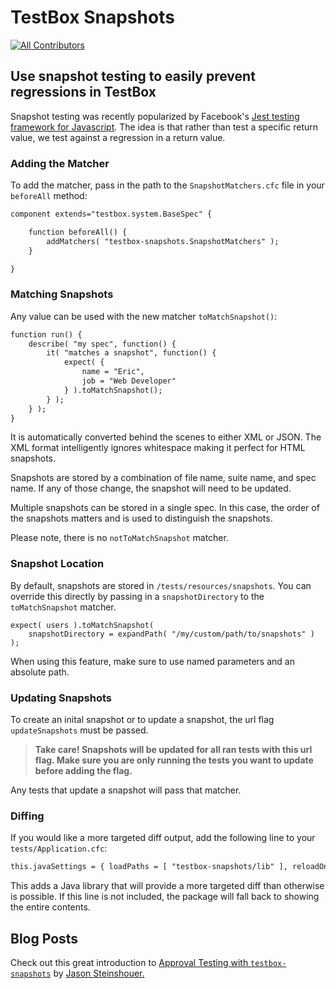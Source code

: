 # TestBox Snapshots

[![All Contributors](https://img.shields.io/badge/all_contributors-2-orange.svg?style=flat-square)](#contributors)

## Use snapshot testing to easily prevent regressions in TestBox

Snapshot testing was recently popularized by Facebook's [Jest testing framework for Javascript](https://facebook.github.io/jest/).  The idea is that rather than test a specific return value, we test against a regression in a return value.

### Adding the Matcher

To add the matcher, pass in the path to the `SnapshotMatchers.cfc` file in your `beforeAll` method:

```cfc
component extends="testbox.system.BaseSpec" {

    function beforeAll() {
        addMatchers( "testbox-snapshots.SnapshotMatchers" );
    }

}
```

### Matching Snapshots

Any value can be used with the new matcher `toMatchSnapshot()`:

```cfc
function run() {
    describe( "my spec", function() {
        it( "matches a snapshot", function() {
            expect( {
                name = "Eric",
                job = "Web Developer"
            } ).toMatchSnapshot();
        } );
    } );
}
```

It is automatically converted behind the scenes to either XML or JSON.  The XML format intelligently ignores whitespace making it perfect for HTML snapshots.

Snapshots are stored by a combination of file name, suite name, and spec name.  If any of those change, the snapshot will need to be updated.

Multiple snapshots can be stored in a single spec.  In this case, the order of the snapshots matters and is used to distinguish the snapshots.

Please note, there is no `notToMatchSnapshot` matcher.

### Snapshot Location

By default, snapshots are stored in `/tests/resources/snapshots`.  You can override this directly by passing in a `snapshotDirectory` to the `toMatchSnapshot` matcher.

```
expect( users ).toMatchSnapshot(
    snapshotDirectory = expandPath( "/my/custom/path/to/snapshots" )
);
```

When using this feature, make sure to use named parameters and an absolute path.

### Updating Snapshots

To create an inital snapshot or to update a snapshot, the url flag `updateSnapshots` must be passed.

> **Take care! Snapshots will be updated for all ran tests with this url flag.  Make sure you are only running the tests you want to update before adding the flag.**

Any tests that update a snapshot will pass that matcher.

### Diffing

If you would like a more targeted diff output, add the following line to your `tests/Application.cfc`:

```cfc
this.javaSettings = { loadPaths = [ "testbox-snapshots/lib" ], reloadOnChange = false };
```

This adds a Java library that will provide a more targeted diff than otherwise is possible.  If this line is not included, the package will fall back to showing the entire contents.

## Blog Posts

Check out this great introduction to [Approval Testing with `testbox-snapshots`](http://jasonsteinshouer.com/2017/09/20/refactoring-cfml-with-snapshot-testing-part-I.html) by [Jason Steinshouer.](https://github.com/jsteinshouer)

